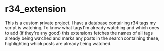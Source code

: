 # r34_extension

This is a custom private project. I have a database containing r34 tags my script is watching. To know what tags I'm already watching and which ones  to add (if they're any good)
this extensions fetches the names of all tags already being watched and marks any posts in the search containing these, highlighting which posts are already being watched.
